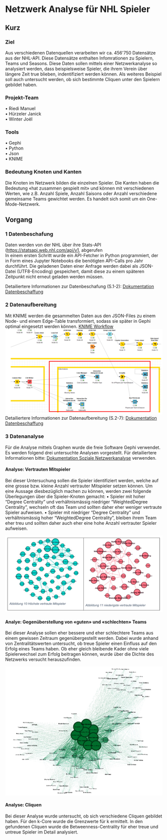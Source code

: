 # Netzwerk Analyse für NHL Spieler

## Kurz
### Ziel
Aus verschiedenen Datenquellen verarbeiten wir ca. 456'750 Datensätze aus der NHL-API. Diese Datensätze enthalten Infomrationen zu Spielern, Teams und Seasons. 
Diese Daten sollen mittels einer Netzwerkanalyse so analysiert werden, dass beispielsweise Spieler, die ihrem Verein über längere Zeit true blieben, indentifiziert werden können. Als weiteres Beispiel soll auch untersucht werden, ob sich bestimmte Cliquen unter den Spielern gebildet haben.  

### Projekt-Team
•	Riedi Manuel </br>
•	Hürzeler Janick </br>
•	Winter Joël

### Tools
•	Gephi </br>
•	Python </br>
•	Json </br>
•	KNIME

### Bedeutung Knoten und Kanten
Die Knoten im Netzwerk bilden die einzelnen Spieler. Die Kanten haben die Bedeutung «hat zusammen gespielt mit» und können mit verschiedenen Werten, wie z.B. Anzahl Spiele, Anzahl Saisons oder Anzahl verschiedene gemeinsame Teams gewichtet werden. Es handelt sich somit um ein One-Mode-Netzwerk.

## Vorgang
### 1 Datenbeschafung
Daten werden von der NHL über ihre Stats-API (https://statsapi.web.nhl.com/api/v1, abgerufen </br>
In einem ersten Schritt wurde ein API-Fetcher in Python programmiert, der in Form eines Jupyter Notebooks die benötigten API-Calls pro Jahr durchführt. Die geladenen Daten einer Anfrage werden dabei als JSON-Datei (UTF8-Encoding) gespeichert, damit diese zu einem späteren Zeitpunkt nicht erneut geladen werden müssen. 

Detailiertere Informationen zur Datenbeschafung (S.1-2): [Dokumentation Datenbeschaffung](./Dokumentation/DokumentationDatenbeschaffung.pdf) </br>

### 2 Datenaufbereitung
Mit KNIME werden die gesammelten Daten aus den JSON-Files zu einem Node- und einem Edge-Table transformiert, sodass sie später in Gephi optimal eingesetzt werden können.
[KNIME Workflow](./Source/Knime/SNA_Projekt.knwf)
![KNIME Workflow](./KNIME.jpg)
Detailiertere Informationen zur Datenaufbereitung (S.2-7): [Dokumentation Datenbeschaffung](./Dokumentation/DokumentationDatenbeschaffung.pdf) </br>

### 3 Datenanalyse
Für die Analyse mittels Graphen wurde die freie Software Gephi verwendet. Es werden folgend drei untersuchte Analysen vorgestellt. 
Für detailiertere Informationen bitte: [Dokumentation Soziale Netzwerkanalyse](./Dokumentation/DokumentationSozialeNetzwerkanalyse.pdf) verwenden.</br>

#### Analyse: Vertrauten Mitspieler
Bei dieser Untersuchung sollen die Spieler identifiziert werden, welche auf eine grosse bzw. kleine Anzahl vertrauter Mitspieler setzen können. Um eine Aussage diesbezüglich machen zu können, werden zwei folgende Überlegungen über die Spieler-Knoten gemacht:
• Spieler mit hoher “Degree Centrality” und verhältnismässig niedriger “WeightedDegree Centrality”, wechseln oft das Team und sollten daher eher weniger vertraute Spieler aufweisen.
• Spieler mit niedriger “Degree Centrality” und verhältnismässig hoher “WeightedDegree Centrality”, bleiben ihrem Team eher treu und sollten daher auch eher eine
hohe Anzahl vertrauter Spieler aufweisen.

![VertrauteMitspieler](./TrustedPlayer.jpg)

#### Analye: Gegenüberstellung von «guten» und «schlechten» Teams
Bei dieser Analyse sollen eher bessere und eher schlechtere Teams aus einem gewissen Zeitraum gegenübergestellt werden. Dabei wurde anhand von Zentralitätswerten untersucht, ob treue Spieler einen Einfluss auf den Erfolg eines Teams haben. Ob eher gleich bleibende Kader ohne viele Spielerwechsel zum Erfolg beitragen können, wurde über die Dichte des Netzwerks versucht herauszufinden.

![GuteUndSchlechteTeams](./GoodBadTeams.jpg)


#### Analyse: Cliquen
Bei dieser Analyse wurde untersucht, ob sich verschiedene Cliquen gebildet haben. Für den k-Core wurde die Grenzwerte für k ermittelt. In den gefundenen Cliquen wurde die Betweenness-Centrality für eher treue und untreue Spieler im Detail analysiert.










